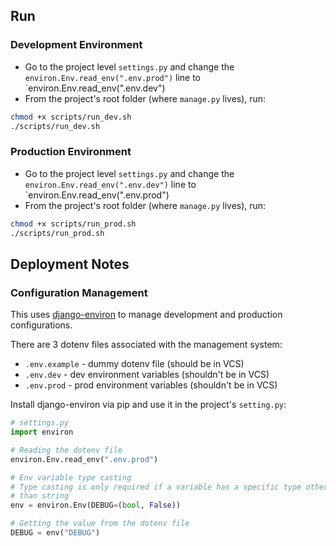 

## Run

### Development Environment

* Go to the project level `settings.py` and change the `environ.Env.read_env(".env.prod")` line to `environ.Env.read_env(".env.dev")
* From the project's root folder (where `manage.py` lives), run:

```bash
chmod +x scripts/run_dev.sh
./scripts/run_dev.sh
```

### Production Environment

* Go to the project level `settings.py` and change the `environ.Env.read_env(".env.dev")` line to `environ.Env.read_env(".env.prod")
* From the project's root folder (where `manage.py` lives), run:

```bash
chmod +x scripts/run_prod.sh
./scripts/run_prod.sh
```

## Deployment Notes

### Configuration Management

This uses [django-environ](https://django-environ.readthedocs.io/en/latest/#) to manage development and production configurations.

There are 3 dotenv files associated with the management system:

* `.env.example` - dummy dotenv file (should be in VCS)
* `.env.dev` - dev environment variables (shouldn't be in VCS)
* `.env.prod` - prod environment variables (shouldn't be in VCS)

Install django-environ via pip and use it in the project's `setting.py`:

```python
# settings.py
import environ

# Reading the dotenv file
environ.Env.read_env(".env.prod")

# Env variable type casting
# Type casting is only required if a variable has a specific type other
# than string
env = environ.Env(DEBUG=(bool, False))

# Getting the value from the dotenv file
DEBUG = env("DEBUG")
```
